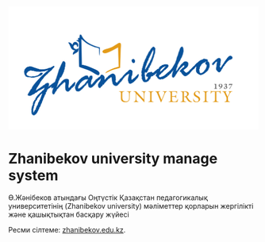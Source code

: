 ![Zhanibekov university](/templates/static/images/logo.png "Zhanibekov university")
# Zhanibekov university manage system

Ө.Жәнібеков атындағы Оңтүстік Қазақстан педагогикалық университетінің 
(Zhanibekov university) мәліметтер қорларын жергілікті және қашықтықтан 
басқару жүйесі

Ресми сілтеме: [zhanibekov.edu.kz](https://zhanibekov.edu.kz/).
